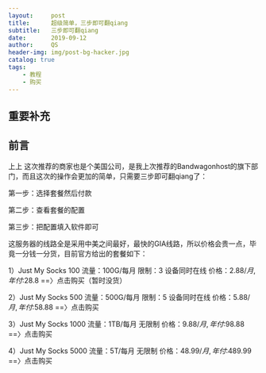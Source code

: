 ```yaml
---
layout:     post
title:      超级简单，三步即可翻qiang
subtitle:   三步即可翻qiang
date:       2019-09-12
author:     QS
header-img: img/post-bg-hacker.jpg
catalog: true
tags:
    - 教程
    - 购买
---
```


## 重要补充


## 前言
上上
这次推荐的商家也是个美国公司，是我上次推荐的Bandwagonhost的旗下部门，而且这次的操作会更加的简单，只需要三步即可翻qiang了：

第一步：选择套餐然后付款

第二步：查看套餐的配置

第三步：把配置填入软件即可

这服务器的线路全是采用中美之间最好，最快的GIA线路，所以价格会贵一点，毕竟一分钱一分货，目前官方给出的套餐如下：

1）Just My Socks 100   流量：100G/每月  限制：3 设备同时在线   价格：$2.88/月,年付:$28.8    ==〉点击购买（暂时没货）

2）Just My Socks 500   流量：500G/每月  限制：5 设备同时在线   价格：$5.88/月,年付:$58.88   ==〉点击购买

3）Just My Socks 1000  流量：1TB/每月   无限制                价格：$9.88/月,年付:$98.88   ==〉点击购买

4）Just My Socks 5000  流量：5T/每月    无限制                价格：$48.99/月,年付:$489.99 ==〉点击购买
